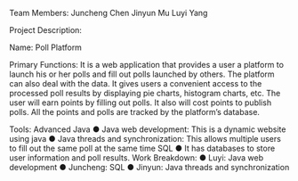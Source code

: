 Team Members:
Juncheng Chen
Jinyun Mu
Luyi Yang

Project Description:

Name:
Poll Platform

Primary Functions:
It is a web application that provides a user a platform to launch his or her polls and fill out
polls launched by others. The platform can also deal with the data. It gives users a
convenient access to the processed poll results by displaying pie charts, histogram
charts, etc. The user will earn points by filling out polls. It also will cost points to publish
polls. All the points and polls are tracked by the platform’s database.

Tools:
Advanced Java
● Java web development: This is a dynamic website using java
● Java threads and synchronization: This allows multiple users to fill out the same
poll at the same time
SQL
● It has databases to store user information and poll results.
Work Breakdown:
● Luyi: Java web development
● Juncheng: SQL
● Jinyun: Java threads and synchronization